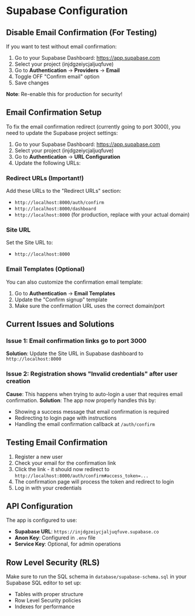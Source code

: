 # Supabase Configuration

## Disable Email Confirmation (For Testing)

If you want to test without email confirmation:

1. Go to your Supabase Dashboard: https://app.supabase.com
2. Select your project (injdgzeiycjaljuqfuve)
3. Go to **Authentication** → **Providers** → **Email**
4. Toggle OFF "Confirm email" option
5. Save changes

**Note**: Re-enable this for production for security!

## Email Confirmation Setup

To fix the email confirmation redirect (currently going to port 3000), you need to update the Supabase project settings:

1. Go to your Supabase Dashboard: https://app.supabase.com
2. Select your project (injdgzeiycjaljuqfuve)
3. Go to **Authentication** → **URL Configuration**
4. Update the following URLs:

### Redirect URLs (Important!)
Add these URLs to the "Redirect URLs" section:
- `http://localhost:8000/auth/confirm`
- `http://localhost:8000/dashboard`
- `http://localhost:8000` (for production, replace with your actual domain)

### Site URL
Set the Site URL to:
- `http://localhost:8000`

### Email Templates (Optional)
You can also customize the confirmation email template:
1. Go to **Authentication** → **Email Templates**
2. Update the "Confirm signup" template
3. Make sure the confirmation URL uses the correct domain/port

## Current Issues and Solutions

### Issue 1: Email confirmation links go to port 3000
**Solution**: Update the Site URL in Supabase dashboard to `http://localhost:8000`

### Issue 2: Registration shows "Invalid credentials" after user creation
**Cause**: This happens when trying to auto-login a user that requires email confirmation.
**Solution**: The app now properly handles this by:
- Showing a success message that email confirmation is required
- Redirecting to login page with instructions
- Handling the email confirmation callback at `/auth/confirm`

## Testing Email Confirmation

1. Register a new user
2. Check your email for the confirmation link
3. Click the link - it should now redirect to `http://localhost:8000/auth/confirm#access_token=...`
4. The confirmation page will process the token and redirect to login
5. Log in with your credentials

## API Configuration

The app is configured to use:
- **Supabase URL**: `https://injdgzeiycjaljuqfuve.supabase.co`
- **Anon Key**: Configured in `.env` file
- **Service Key**: Optional, for admin operations

## Row Level Security (RLS)

Make sure to run the SQL schema in `database/supabase-schema.sql` in your Supabase SQL editor to set up:
- Tables with proper structure
- Row Level Security policies
- Indexes for performance